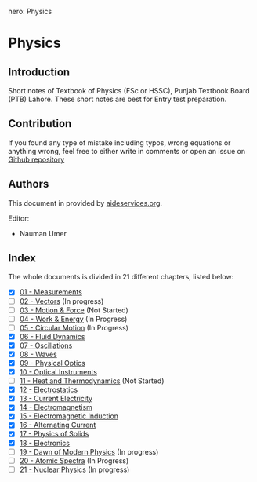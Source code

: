 hero: Physics

# Physics
## Introduction

Short notes of Textbook of Physics (FSc or HSSC), Punjab Textbook Board (PTB) Lahore. These short notes are best for Entry test preparation.

## Contribution
If you found any type of mistake including typos, wrong equations or anything wrong, feel free to either write in comments or open an issue on [Github repository](https://www.github.com/nmanumr/nmanumr.github.io/issues)

## Authors
This document in provided by [aideservices.org](http://aideservices.org/).

Editor:

* Nauman Umer

## Index
The whole documents is divided in 21 different chapters, listed below:

* [x] [01 - Measurements](./ch01)
* [ ] [02 - Vectors](./ch02) (In progress)
* [ ] [03 - Motion & Force](./ch03) (Not Started)
* [ ] [04 - Work & Energy](./ch04) (In Progress)
* [ ] [05 - Circular Motion](./ch05) (In Progress)
* [x] [06 - Fluid Dynamics](./ch06)
* [x] [07 - Oscillations](./ch07)
* [x] [08 - Waves](./ch08)
* [x] [09 - Physical Optics](./ch09)
* [x] [10 - Optical Instruments](./ch10)
* [ ] [11 - Heat and Thermodynamics](./ch11) (Not Started)
* [x] [12 - Electrostatics](./ch12)
* [x] [13 - Current Electricity](./ch13)
* [x] [14 - Electromagnetism](./ch14)
* [x] [15 - Electromagnetic Induction](./ch15)
* [x] [16 - Alternating Current](./ch16)
* [x] [17 - Physics of Solids](./ch17)
* [x] [18 - Electronics](./ch18)
* [ ] [19 - Dawn of Modern Physics](./ch19) (In progress)
* [ ] [20 - Atomic Spectra](./ch20) (In Progress)
* [ ] [21 - Nuclear Physics](./ch21) (In progress)
